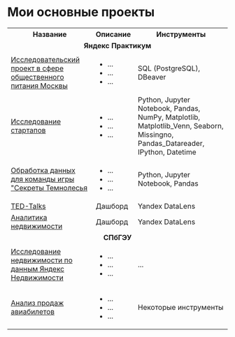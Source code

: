 # Мои основные проекты

<table>
  <tr>
    <th>Название</th>
    <th>Описание</th>
    <th>Инструменты</th>
  </tr>
  <tr>
    <td colspan="3" align="center"><strong>Яндекс Практикум</strong></td>
  </tr>
  <tr>
    <td><a href="https://github.com/KsyLight/portfolio/tree/main/moscow_catering_research_project">Исследовательский проект в сфере общественного питания Москвы</td>
    <td>
       <ul>
        <li>...</li>
        <li>...</li>
        <li>...</li>
      </ul>
    </td>
    <td>SQL (PostgreSQL), DBeaver</td>
  </tr>
  <tr>
    <td><a href="https://github.com/KsyLight/portfolio/tree/main/Python/Yandex_Practicum/startup_research">Исследование стартапов</td>
    <td>
      <ul>
        <li>...</li>
        <li>...</li>
        <li>...</li>
      </ul>
    </td>
    <td>Python, Jupyter Notebook, Pandas, NumPy, Matplotlib, Matplotlib_Venn, Seaborn, Missingno, Pandas_Datareader, IPython, Datetime</td>
  </tr>
  <tr>
    <td><a href="https://github.com/KsyLight/portfolio/tree/main/Python/Yandex_Practicum/data_processing_secrets_of_the_darkwood">Обработка данных для команды игры "Секреты Темнолесья</td>
    <td>
       <ul>
        <li>...</li>
        <li>...</li>
        <li>...</li>
      </ul>
    </td>
    <td>Python, Jupyter Notebook, Pandas</td>
  </tr>

  <tr>
    <td><a href="https://datalens.yandex/3ig5p12ll8usq">TED-Talks</td>
    <td>Дашборд</td>
    <td>Yandex DataLens</td>
  </tr>
  <tr>
    <td><a href="https://datalens.yandex/gw2pc410d63i3">Аналитика недвижимости</td>
    <td>Дашборд</td>
    <td>Yandex DataLens</td>
  </tr>
  <tr>
    <td colspan="3" align="center"><strong>СПбГЭУ</strong></td>
  </tr>
  <tr>
    <td><a href="https://github.com/KsyLight/portfolio/tree/main/Python/University/unecon/real_estate_research">Исследование недвижимости по данным Яндекс Недвижимости</td>
    <td>
       <ul>
        <li>...</li>
        <li>...</li>
        <li>...</li>
      </ul>
    </td>
    <td>...</td>
  </tr>
    <tr>
    <td><a href="https://github.com/KsyLight/portfolio/tree/main/Python/University/unecon/analysis_of_airline_ticket_sales">Анализ продаж авиабилетов</td>
    <td>
       <ul>
        <li>...</li>
        <li>...</li>
        <li>...</li>
      </ul>
    </td>
    <td>Некоторые инструменты</td>
  </tr>
</table>
